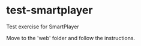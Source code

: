 # test-smartplayer
Test exercise for SmartPlayer

Move to the 'web' folder and follow the instructions.
